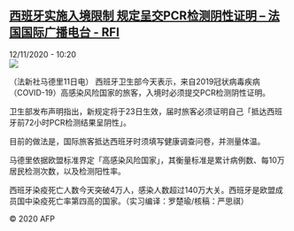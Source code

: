 <!--1605174835000-->
[西班牙实施入境限制 规定呈交PCR检测阴性证明 – 法国国际广播电台 - RFI](http://www.rfi.fr//cn/contenu/20201112-%E8%A5%BF%E7%8F%AD%E7%89%99%E5%AE%9E%E6%96%BD%E5%85%A5%E5%A2%83%E9%99%90%E5%88%B6-%E8%A7%84%E5%AE%9A%E5%91%88%E4%BA%A4pcr%E6%A3%80%E6%B5%8B%E9%98%B4%E6%80%A7%E8%AF%81%E6%98%8E)
------

<div>12/11/2020 - 10:20</div><img src="https://s.rfi.fr/media/display/31b759ae-24cb-11eb-9500-005056bf87d6/w:310/p:16x9/int0015b.201112172006.jpg"><div class="t-content__body u-clearfix"><p>（法新社马德里11日电）    西班牙卫生部今天表示，来自2019冠状病毒疾病（COVID-19）高感染风险国家的旅客，入境时必须提交PCR检测阴性证明。</p><p>    卫生部发布声明指出，新规定将于23日生效，届时旅客必须证明自己「抵达西班牙前72小时PCR检测结果呈阴性」。</p><p>    目前的做法是，国际旅客抵达西班牙时须填写健康调查问卷，并测量体温。</p><p>    马德里依据欧盟标准界定「高感染风险国家」，其衡量标准是累计病例数、每10万居民检测次数，以及检测阳性率。</p><p>    西班牙染疫死亡人数今天突破4万人，感染人数超过140万大关。西班牙是欧盟成员国中染疫死亡率第四高的国家。（实习编译：罗楚瑜/核稿：严思祺）</p><p></p><p class="t-copyright">© 2020 AFP</p>        </div>
